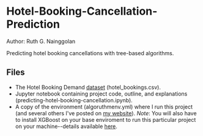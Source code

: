 # Hotel-Booking-Cancellation-Prediction

Author: Ruth G. Nainggolan

Predicting hotel booking cancellations with tree-based algorithms.

Files
-----

* The Hotel Booking Demand [dataset](https://www.kaggle.com/jessemostipak/hotel-booking-demand) (hotel_bookings.csv).
* Jupyter notebook containing project code, outline, and explanations (predicting-hotel-booking-cancellation.ipynb).
* A copy of the environment (algoruthmenv.yml) where I run this project (and several others I've posted on [my website](https://algoruthm.dev/)). *Note*: You will also have to install XGBoost on your base enviroment to run this particular project on your machine--details available [here](https://xgboost.readthedocs.io/en/latest/python/index.html).

